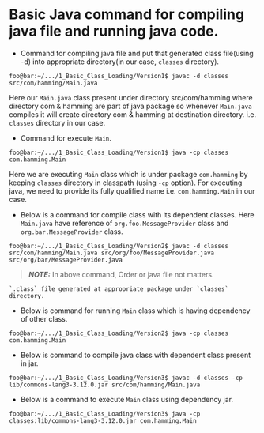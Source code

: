 Basic Java command for compiling java file and running java code.
=============
- Command for compiling java file and put that generated class file(using -d) into appropriate directory(in our case, `classes` directory).
```console
foo@bar:~/.../1_Basic_Class_Loading/Version1$ javac -d classes src/com/hamming/Main.java
```
Here our `Main.java` class present under directory src/com/hamming where directory com & hamming are part of java package so whenever `Main.java` compiles it will create directory com & hamming at destination directory. i.e. `classes` directory in our case. 

- Command for execute `Main`.
```console
foo@bar:~/.../1_Basic_Class_Loading/Version1$ java -cp classes com.hamming.Main
```
Here we are executing `Main` class which is under package `com.hamming` by keeping `classes` directory in classpath (using `-cp` option).
For executing java, we need to provide its fully qualified name i.e. `com.hamming.Main` in our case.

- Below is a command for compile class with its dependent classes. Here `Main.java` have reference of `org.foo.MessageProvider` class and `org.bar.MessageProvider` class.
```console
foo@bar:~/.../1_Basic_Class_Loading/Version2$ javac -d classes src/com/hamming/Main.java src/org/foo/MessageProvider.java src/org/bar/MessageProvider.java
```
> **_NOTE:_**  In above command, Order or java file not matters.

    `.class` file generated at appropriate package under `classes` directory.

- Below is command for running `Main` class which is having dependency of other class.
```console
foo@bar:~/.../1_Basic_Class_Loading/Version2$ java -cp classes com.hamming.Main
```

- Below is command to compile java class with dependent class present in jar.
```console
foo@bar:~/.../1_Basic_Class_Loading/Version3$ javac -d classes -cp lib/commons-lang3-3.12.0.jar src/com/hamming/Main.java
```

- Below is a command to execute `Main` class using dependency jar.
```console
foo@bar:~/.../1_Basic_Class_Loading/Version3$ java -cp classes:lib/commons-lang3-3.12.0.jar com.hamming.Main
```


